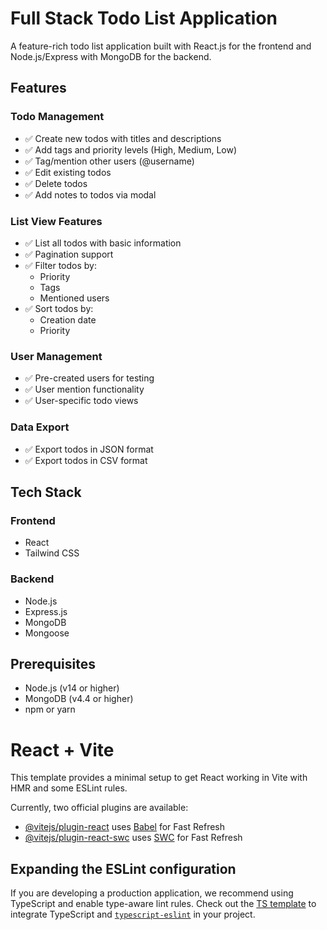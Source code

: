 # Full Stack Todo List Application

A feature-rich todo list application built with React.js for the frontend and Node.js/Express with MongoDB for the backend.

## Features

### Todo Management
- ✅ Create new todos with titles and descriptions
- ✅ Add tags and priority levels (High, Medium, Low)
- ✅ Tag/mention other users (@username)
- ✅ Edit existing todos
- ✅ Delete todos
- ✅ Add notes to todos via modal

### List View Features
- ✅ List all todos with basic information
- ✅ Pagination support
- ✅ Filter todos by:
  - Priority
  - Tags
  - Mentioned users
- ✅ Sort todos by:
  - Creation date
  - Priority

### User Management
- ✅ Pre-created users for testing
- ✅ User mention functionality
- ✅ User-specific todo views

### Data Export
- ✅ Export todos in JSON format
- ✅ Export todos in CSV format

## Tech Stack

### Frontend
- React
- Tailwind CSS


### Backend
- Node.js
- Express.js
- MongoDB
- Mongoose

## Prerequisites

- Node.js (v14 or higher)
- MongoDB (v4.4 or higher)
- npm or yarn





# React + Vite

This template provides a minimal setup to get React working in Vite with HMR and some ESLint rules.

Currently, two official plugins are available:

- [@vitejs/plugin-react](https://github.com/vitejs/vite-plugin-react/blob/main/packages/plugin-react/README.md) uses [Babel](https://babeljs.io/) for Fast Refresh
- [@vitejs/plugin-react-swc](https://github.com/vitejs/vite-plugin-react-swc) uses [SWC](https://swc.rs/) for Fast Refresh

## Expanding the ESLint configuration

If you are developing a production application, we recommend using TypeScript and enable type-aware lint rules. Check out the [TS template](https://github.com/vitejs/vite/tree/main/packages/create-vite/template-react-ts) to integrate TypeScript and [`typescript-eslint`](https://typescript-eslint.io) in your project.
